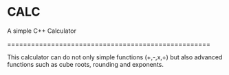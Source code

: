 # CALC
A simple C++ Calculator 

===================================================

This calculator can do not only simple functions (+,-,x,÷) but also advanced functions such as cube roots, rounding and exponents.
